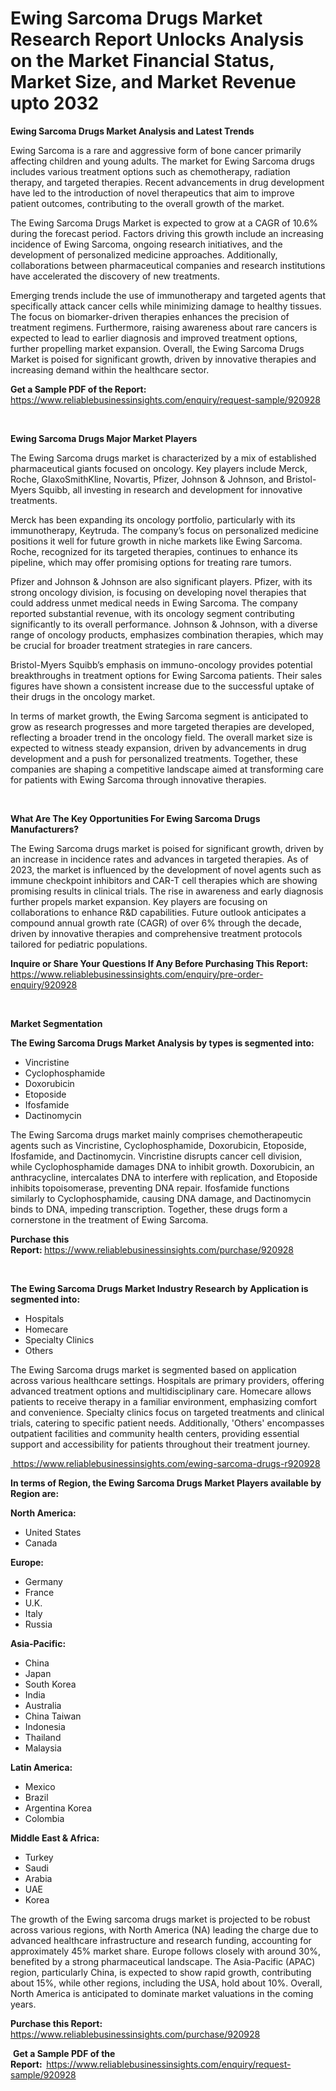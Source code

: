 <p><h1>Ewing Sarcoma Drugs Market Research Report Unlocks Analysis on the Market Financial Status, Market Size, and Market Revenue upto 2032</h1></p><p><strong>Ewing Sarcoma Drugs Market Analysis and Latest Trends</strong></p>
<p><p>Ewing Sarcoma is a rare and aggressive form of bone cancer primarily affecting children and young adults. The market for Ewing Sarcoma drugs includes various treatment options such as chemotherapy, radiation therapy, and targeted therapies. Recent advancements in drug development have led to the introduction of novel therapeutics that aim to improve patient outcomes, contributing to the overall growth of the market.</p><p>The Ewing Sarcoma Drugs Market is expected to grow at a CAGR of 10.6% during the forecast period. Factors driving this growth include an increasing incidence of Ewing Sarcoma, ongoing research initiatives, and the development of personalized medicine approaches. Additionally, collaborations between pharmaceutical companies and research institutions have accelerated the discovery of new treatments.</p><p>Emerging trends include the use of immunotherapy and targeted agents that specifically attack cancer cells while minimizing damage to healthy tissues. The focus on biomarker-driven therapies enhances the precision of treatment regimens. Furthermore, raising awareness about rare cancers is expected to lead to earlier diagnosis and improved treatment options, further propelling market expansion. Overall, the Ewing Sarcoma Drugs Market is poised for significant growth, driven by innovative therapies and increasing demand within the healthcare sector.</p></p>
<p><strong>Get a Sample PDF of the Report:&nbsp;</strong> <a href="https://www.reliablebusinessinsights.com/enquiry/request-sample/920928?utm_campaign=3524&utm_medium=2&utm_source=Github&utm_content=ia&utm_term=18042025&utm_id=ewing-sarcoma-drugs">https://www.reliablebusinessinsights.com/enquiry/request-sample/920928</a></p>
<p>&nbsp;</p>
<p><strong>Ewing Sarcoma Drugs Major Market Players</strong></p>
<p><p>The Ewing Sarcoma drugs market is characterized by a mix of established pharmaceutical giants focused on oncology. Key players include Merck, Roche, GlaxoSmithKline, Novartis, Pfizer, Johnson & Johnson, and Bristol-Myers Squibb, all investing in research and development for innovative treatments.</p><p>Merck has been expanding its oncology portfolio, particularly with its immunotherapy, Keytruda. The company’s focus on personalized medicine positions it well for future growth in niche markets like Ewing Sarcoma. Roche, recognized for its targeted therapies, continues to enhance its pipeline, which may offer promising options for treating rare tumors.</p><p>Pfizer and Johnson & Johnson are also significant players. Pfizer, with its strong oncology division, is focusing on developing novel therapies that could address unmet medical needs in Ewing Sarcoma. The company reported substantial revenue, with its oncology segment contributing significantly to its overall performance. Johnson & Johnson, with a diverse range of oncology products, emphasizes combination therapies, which may be crucial for broader treatment strategies in rare cancers.</p><p>Bristol-Myers Squibb’s emphasis on immuno-oncology provides potential breakthroughs in treatment options for Ewing Sarcoma patients. Their sales figures have shown a consistent increase due to the successful uptake of their drugs in the oncology market.</p><p>In terms of market growth, the Ewing Sarcoma segment is anticipated to grow as research progresses and more targeted therapies are developed, reflecting a broader trend in the oncology field. The overall market size is expected to witness steady expansion, driven by advancements in drug development and a push for personalized treatments. Together, these companies are shaping a competitive landscape aimed at transforming care for patients with Ewing Sarcoma through innovative therapies.</p></p>
<p>&nbsp;</p>
<p><strong>What Are The Key Opportunities For Ewing Sarcoma Drugs Manufacturers?</strong></p>
<p><p>The Ewing Sarcoma drugs market is poised for significant growth, driven by an increase in incidence rates and advances in targeted therapies. As of 2023, the market is influenced by the development of novel agents such as immune checkpoint inhibitors and CAR-T cell therapies which are showing promising results in clinical trials. The rise in awareness and early diagnosis further propels market expansion. Key players are focusing on collaborations to enhance R&D capabilities. Future outlook anticipates a compound annual growth rate (CAGR) of over 6% through the decade, driven by innovative therapies and comprehensive treatment protocols tailored for pediatric populations.</p></p>
<p><strong>Inquire or Share Your Questions If Any Before Purchasing This Report:</strong> <a href="https://www.reliablebusinessinsights.com/enquiry/pre-order-enquiry/920928?utm_campaign=3524&utm_medium=2&utm_source=Github&utm_content=ia&utm_term=18042025&utm_id=ewing-sarcoma-drugs">https://www.reliablebusinessinsights.com/enquiry/pre-order-enquiry/920928</a></p>
<p>&nbsp;</p>
<p><strong>Market Segmentation</strong></p>
<p><strong>The Ewing Sarcoma Drugs Market Analysis by types is segmented into:</strong></p>
<p><ul><li>Vincristine</li><li>Cyclophosphamide</li><li>Doxorubicin</li><li>Etoposide</li><li>Ifosfamide</li><li>Dactinomycin</li></ul></p>
<p><p>The Ewing Sarcoma drugs market mainly comprises chemotherapeutic agents such as Vincristine, Cyclophosphamide, Doxorubicin, Etoposide, Ifosfamide, and Dactinomycin. Vincristine disrupts cancer cell division, while Cyclophosphamide damages DNA to inhibit growth. Doxorubicin, an anthracycline, intercalates DNA to interfere with replication, and Etoposide inhibits topoisomerase, preventing DNA repair. Ifosfamide functions similarly to Cyclophosphamide, causing DNA damage, and Dactinomycin binds to DNA, impeding transcription. Together, these drugs form a cornerstone in the treatment of Ewing Sarcoma.</p></p>
<p><strong>Purchase this Report:&nbsp;</strong><a href="https://www.reliablebusinessinsights.com/purchase/920928?utm_campaign=3524&utm_medium=2&utm_source=Github&utm_content=ia&utm_term=18042025&utm_id=ewing-sarcoma-drugs">https://www.reliablebusinessinsights.com/purchase/920928</a></p>
<p>&nbsp;</p>
<p><strong>The Ewing Sarcoma Drugs Market Industry Research by Application is segmented into:</strong></p>
<p><ul><li>Hospitals</li><li>Homecare</li><li>Specialty Clinics</li><li>Others</li></ul></p>
<p><p>The Ewing Sarcoma drugs market is segmented based on application across various healthcare settings. Hospitals are primary providers, offering advanced treatment options and multidisciplinary care. Homecare allows patients to receive therapy in a familiar environment, emphasizing comfort and convenience. Specialty clinics focus on targeted treatments and clinical trials, catering to specific patient needs. Additionally, 'Others' encompasses outpatient facilities and community health centers, providing essential support and accessibility for patients throughout their treatment journey.</p></p>
<p><a href="https://www.reliablebusinessinsights.com/ewing-sarcoma-drugs-r920928?utm_campaign=3524&utm_medium=2&utm_source=Github&utm_content=ia&utm_term=18042025&utm_id=ewing-sarcoma-drugs">&nbsp;https://www.reliablebusinessinsights.com/ewing-sarcoma-drugs-r920928</a></p>
<p><strong>In terms of Region, the Ewing Sarcoma Drugs Market Players available by Region are:</strong></p>
<p>
    <p> <strong> North America: </strong>
        <ul>
            <li>United States</li>
            <li>Canada</li>
        </ul>
        </p> 
    <p> <strong> Europe: </strong>
        <ul>
            <li>Germany</li>
            <li>France</li>
            <li>U.K.</li>
            <li>Italy</li>
            <li>Russia</li>
        </ul>
        </p> 
    <p> <strong> Asia-Pacific: </strong>
        <ul>
            <li>China</li>
            <li>Japan</li>
            <li>South Korea</li>
            <li>India</li>
            <li>Australia</li>
            <li>China Taiwan</li>
            <li>Indonesia</li>
            <li>Thailand</li>
            <li>Malaysia</li>
        </ul>
        </p> 
    <p> <strong> Latin America: </strong>
        <ul>
            <li>Mexico</li>
            <li>Brazil</li>
            <li>Argentina Korea</li>
            <li>Colombia</li>
        </ul>
        </p> 
    <p> <strong> Middle East & Africa: </strong>
        <ul>
            <li>Turkey</li>
            <li>Saudi</li>
            <li>Arabia</li>
            <li>UAE</li>
            <li>Korea</li>
        </ul>
    </p>
    </p>
<p><p>The growth of the Ewing sarcoma drugs market is projected to be robust across various regions, with North America (NA) leading the charge due to advanced healthcare infrastructure and research funding, accounting for approximately 45% market share. Europe follows closely with around 30%, benefited by a strong pharmaceutical landscape. The Asia-Pacific (APAC) region, particularly China, is expected to show rapid growth, contributing about 15%, while other regions, including the USA, hold about 10%. Overall, North America is anticipated to dominate market valuations in the coming years.</p></p>
<p><strong>Purchase this Report: </strong><a href="https://www.reliablebusinessinsights.com/purchase/920928?utm_campaign=3524&utm_medium=2&utm_source=Github&utm_content=ia&utm_term=18042025&utm_id=ewing-sarcoma-drugs">https://www.reliablebusinessinsights.com/purchase/920928</a></p>
<p>&nbsp;<strong>Get a Sample PDF of the Report:&nbsp;&nbsp;</strong><a href="https://www.reliablebusinessinsights.com/enquiry/request-sample/920928?utm_campaign=3524&utm_medium=2&utm_source=Github&utm_content=ia&utm_term=18042025&utm_id=ewing-sarcoma-drugs">https://www.reliablebusinessinsights.com/enquiry/request-sample/920928</a></p>
<p><strong></strong></p>
<p><p></p><p></p><p></p></p>